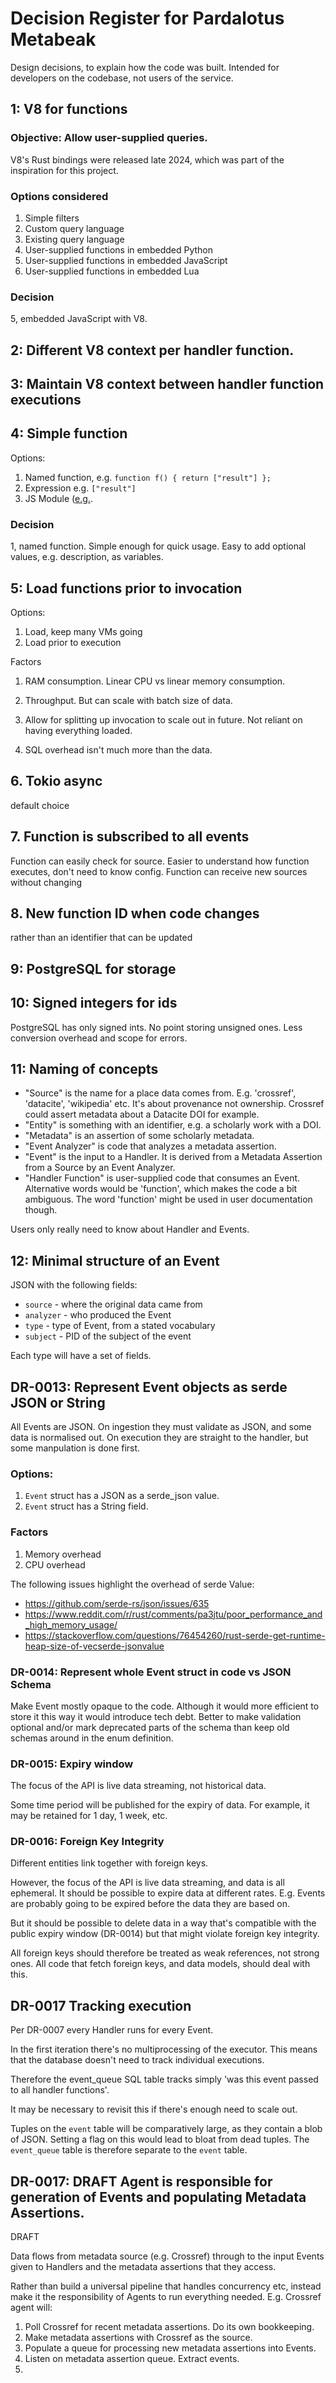 # Decision Register for Pardalotus Metabeak

Design decisions, to explain how the code was built. Intended for developers on the codebase, not users of the service.

## 1: V8 for functions

### Objective: Allow user-supplied queries.

V8's Rust bindings were released late 2024, which was part of the inspiration for this project.

### Options considered

1. Simple filters
2. Custom query language
3. Existing query language
4. User-supplied functions in embedded Python
5. User-supplied functions in embedded JavaScript
7. User-supplied functions in embedded Lua

### Decision

5, embedded JavaScript with V8.

## 2: Different V8 context per handler function.

## 3: Maintain V8 context between handler function executions

## 4: Simple function

Options:

1. Named function, e.g. `function f() { return ["result"] };`
2. Expression e.g. `["result"]`
3. JS Module ([e.g.](https://developer.mozilla.org/en-US/docs/Web/JavaScript/Guide/Modules).

### Decision

1, named function. Simple enough for quick usage. Easy to add optional values, e.g. description, as variables.

## 5: Load functions prior to invocation

Options:

1. Load, keep many VMs going
2. Load prior to execution

Factors

1. RAM consumption. Linear CPU vs linear memory consumption.
2. Throughput. But can scale with batch size of data.

3. Allow for splitting up invocation to scale out in future. Not reliant on having everything loaded.
4. SQL overhead isn't much more than the data.

## 6. Tokio async

default choice

## 7. Function is subscribed to all events

Function can easily check for source.
Easier to understand how function executes, don't need to know config.
Function can receive new sources without changing

## 8. New function ID when code changes

rather than an identifier that can be updated

## 9: PostgreSQL for storage


## 10: Signed integers for ids

PostgreSQL has only signed ints. No point storing unsigned ones. Less conversion overhead and scope for errors.

## 11: Naming of concepts

- "Source" is the name for a place data comes from. E.g. 'crossref', 'datacite', 'wikipedia' etc. It's about provenance not ownership. Crossref could assert metadata about a Datacite DOI for example.
- "Entity" is something with an identifier, e.g. a scholarly work with a DOI.
- "Metadata" is an assertion of some scholarly metadata.
- "Event Analyzer" is code that analyzes a metadata assertion.
- "Event" is the input to a Handler. It is derived from a Metadata Assertion from a Source by an Event Analyzer.
- "Handler Function" is user-supplied code that consumes an Event. Alternative words would be 'function', which makes the code a bit ambiguous. The word 'function' might be used in user documentation though.

Users only really need to know about Handler and Events.

## 12: Minimal structure of an Event

JSON with the following fields:

 - `source` - where the original data came from
 - `analyzer` - who produced the Event
 - `type` - type of Event, from a stated vocabulary
 - `subject` - PID of the subject of the event

Each type will have a set of fields.

## DR-0013: Represent Event objects as serde JSON or String

All Events are JSON. On ingestion they must validate as JSON, and some data is
normalised out. On execution they are straight to the handler, but some
manpulation is done first.

### Options:

1. `Event` struct has a JSON as a serde_json value.
2. `Event` struct has a String field.

### Factors

1. Memory overhead
2. CPU overhead

The following issues highlight the overhead of serde Value:
 - <https://github.com/serde-rs/json/issues/635>
 - <https://www.reddit.com/r/rust/comments/pa3jtu/poor_performance_and_high_memory_usage/>
 - <https://stackoverflow.com/questions/76454260/rust-serde-get-runtime-heap-size-of-vecserde-jsonvalue>

### DR-0014: Represent whole Event struct in code vs JSON Schema

Make Event mostly opaque to the code. Although it would more efficient to store it this way it would introduce tech debt. Better to make validation optional and/or mark deprecated parts of the schema than keep old schemas around in the enum definition.

### DR-0015: Expiry window

The focus of the API is live data streaming, not historical data.

Some time period will be published for the expiry of data. For example, it may
be retained for 1 day, 1 week, etc.

### DR-0016: Foreign Key Integrity

Different entities link together with foreign keys.

However, the focus of the API is live data streaming, and data is all ephemeral.
It should be possible to expire data at different rates. E.g. Events are
probably going to be expired before the data they are based on.

But it should be possible to delete data in a way that's compatible with the
public expiry window (DR-0014) but that might violate foreign key integrity.

All foreign keys should therefore be treated as weak references, not strong
ones. All code that fetch foreign keys, and data models, should deal with this.

## DR-0017 Tracking execution

Per DR-0007 every Handler runs for every Event.

In the first iteration there's no multiprocessing of the executor. This means
that the database doesn't need to track individual executions.

Therefore the event_queue SQL table tracks simply 'was this event passed to
all handler functions'.

It may be necessary to revisit this if there's enough need to scale out.

Tuples on the `event` table will be comparatively large, as they contain a blob
of JSON. Setting a flag on this would lead to bloat from dead tuples. The
`event_queue` table is therefore separate to the `event` table.

## DR-0017: DRAFT Agent is responsible for generation of Events and populating Metadata Assertions.

DRAFT

Data flows from metadata source (e.g. Crossref) through to the input Events given to Handlers and the metadata assertions that they access.

Rather than build a universal pipeline that handles concurrency etc, instead make it the responsibility of Agents to run everything needed. E.g. Crossref agent will:

1. Poll Crossref for recent metadata assertions. Do its own bookkeeping.
2. Make metadata assertions with Crossref as the source.
3. Populate a queue for processing new metadata assertions into Events.
4. Listen on metadata assertion queue. Extract events.
5.
